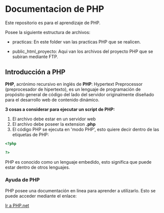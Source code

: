 
# Documentacion de PHP

Este repositorio es para el aprendizaje de PHP.

Posee la siguiente estructura de archivos:

- practicas: En este folder van las practicas PHP que se realicen.

- public_html_proyecto: Aqui van los archivos del proyecto PHP que se subiran mediante FTP.

## Introducción a PHP

**PHP**, acrónimo recursivo en inglés de **PHP**: Hypertext Preprocessor (preprocesador de hipertexto), es un lenguaje de programación de propósito general de código del lado del servidor originalmente diseñado para el desarrollo web de contenido dinámico.

**3 cosas a considerar para ejecutar un script de PHP:**
1. El archivo debe estar en un servidor web
2. El archivo debe poseer la extension **.php**
3. El código PHP se ejecuta en 'modo PHP', esto quiere decir dentro de las etiquetas de PHP:
```php
<?php

?>
```
PHP es conocido como un lenguaje embedido, esto significa que puede estar dentro de otros lenguajes.


### Ayuda de PHP

PHP posee una documentación en linea para aprender a utilizarlo. Esto se puede acceder mediante el enlace:

[ Ir a PHP.net ](http://www.php.net)